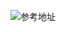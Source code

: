 ![参考地址](http://note.youdao.com/noteshare?id=e90524a0cd303c7e7b8b544dbc3f3dcf&sub=D2E182D02E684A32BBFEFCF1DF4B9291)
